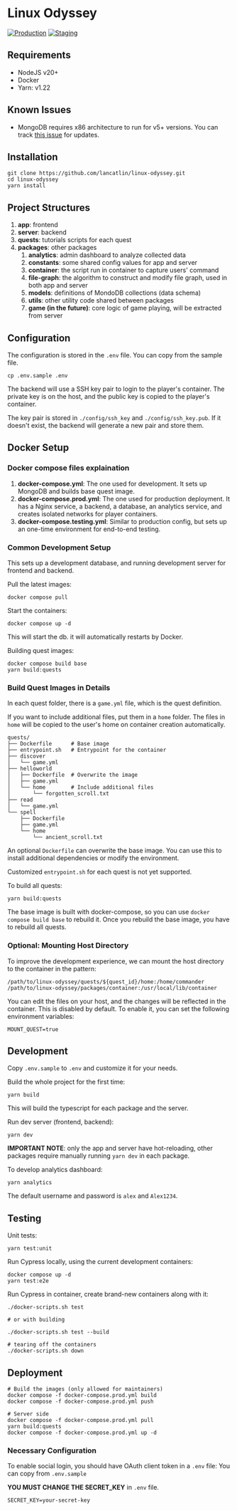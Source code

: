 # Linux Odyssey

[![Production](https://github.com/linux-odyssey/linux-odyssey/actions/workflows/production.yml/badge.svg)](https://github.com/linux-odyssey/linux-odyssey/actions/workflows/production.yml)
[![Staging](https://github.com/linux-odyssey/linux-odyssey/actions/workflows/staging.yml/badge.svg)](https://github.com/linux-odyssey/linux-odyssey/actions/workflows/staging.yml)

## Requirements

- NodeJS v20+
- Docker
- Yarn: v1.22

## Known Issues

- MongoDB requires x86 architecture to run for v5+ versions. You can track [this issue](https://github.com/linux-odyssey/linux-odyssey/issues/166) for updates.

## Installation

    git clone https://github.com/lancatlin/linux-odyssey.git
    cd linux-odyssey
    yarn install

## Project Structures

1. **app**: frontend
2. **server**: backend
3. **quests**: tutorials scripts for each quest
4. **packages**: other packages
   1. **analytics**: admin dashboard to analyze collected data
   2. **constants**: some shared config values for app and server
   3. **container**: the script run in container to capture users' command
   4. **file-graph**: the algorithm to construct and modify file graph, used in both app and server
   5. **models**: definitions of MondoDB collections (data schema)
   6. **utils**: other utility code shared between packages
   7. **game (in the future)**: core logic of game playing, will be extracted from server

## Configuration

The configuration is stored in the `.env` file. You can copy from the sample file.

    cp .env.sample .env

The backend will use a SSH key pair to login to the player's container. The private key is on the host, and the public key is copied to the player's container.

The key pair is stored in `./config/ssh_key` and `./config/ssh_key.pub`. If it doesn't exist, the backend will generate a new pair and store them.

## Docker Setup

### Docker compose files explaination

1. **docker-compose.yml**: The one used for development. It sets up MongoDB and builds base quest image.
2. **docker-compose.prod.yml**: The one used for production deployment. It has a Nginx service, a backend, a database, an analytics service, and creates isolated networks for player containers.
3. **docker-compose.testing.yml**: Similar to production config, but sets up an one-time environment for end-to-end testing.

### Common Development Setup

This sets up a development database, and running development server for frontend and backend.

Pull the latest images:

    docker compose pull

Start the containers:

    docker compose up -d

This will start the db. it will automatically restarts by Docker.

Building quest images:

    docker compose build base
    yarn build:quests

### Build Quest Images in Details

In each quest folder, there is a `game.yml` file, which is the quest definition.

If you want to include additional files, put them in a `home` folder. The files in `home` will be copied to the user's home on container creation automatically.

    quests/
    ├── Dockerfile      # Base image
    ├── entrypoint.sh   # Entrypoint for the container
    ├── discover
    │   └── game.yml
    ├── helloworld
    │   ├── Dockerfile  # Overwrite the image
    │   ├── game.yml
    │   └── home        # Include additional files
    │       └── forgotten_scroll.txt
    ├── read
    │   └── game.yml
    └── spell
        ├── Dockerfile
        ├── game.yml
        └── home
            └── ancient_scroll.txt

An optional `Dockerfile` can overwrite the base image. You can use this to install additional dependencies or modify the environment.

Customized `entrypoint.sh` for each quest is not yet supported.

To build all quests:

    yarn build:quests

The base image is built with docker-compose, so you can use `docker compose build base` to rebuild it. Once you rebuild the base image, you have to rebuild all quests.

### Optional: Mounting Host Directory

To improve the development experience, we can mount the host directory to the container in the pattern:

    /path/to/linux-odyssey/quests/${quest_id}/home:/home/commander
    /path/to/linux-odyssey/packages/container:/usr/local/lib/container

You can edit the files on your host, and the changes will be reflected in the container. This is disabled by default. To enable it, you can set the following environment variables:

    MOUNT_QUEST=true

## Development

Copy `.env.sample` to `.env` and customize it for your needs.

Build the whole project for the first time:

    yarn build

This will build the typescript for each package and the server.

Run dev server (frontend, backend):

    yarn dev

**IMPORTANT NOTE**: only the app and server have hot-reloading, other packages require manually running `yarn dev` in each package.

To develop analytics dashboard:

    yarn analytics

The default username and password is `alex` and `Alex1234`.

## Testing

Unit tests:

    yarn test:unit

Run Cypress locally, using the current development containers:

    docker compose up -d
    yarn test:e2e

Run Cypress in container, create brand-new containers along with it:

    ./docker-scripts.sh test

    # or with building

    ./docker-scripts.sh test --build

    # tearing off the containers
    ./docker-scripts.sh down

## Deployment

    # Build the images (only allowed for maintainers)
    docker compose -f docker-compose.prod.yml build
    docker compose -f docker-compose.prod.yml push

    # Server side
    docker compose -f docker-compose.prod.yml pull
    yarn build:quests
    docker compose -f docker-compose.prod.yml up -d

### Necessary Configuration

To enable social login, you should have OAuth client token in a `.env` file:
You can copy from `.env.sample`

**YOU MUST CHANGE THE SECRET_KEY** in `.env` file.

    SECRET_KEY=your-secret-key
